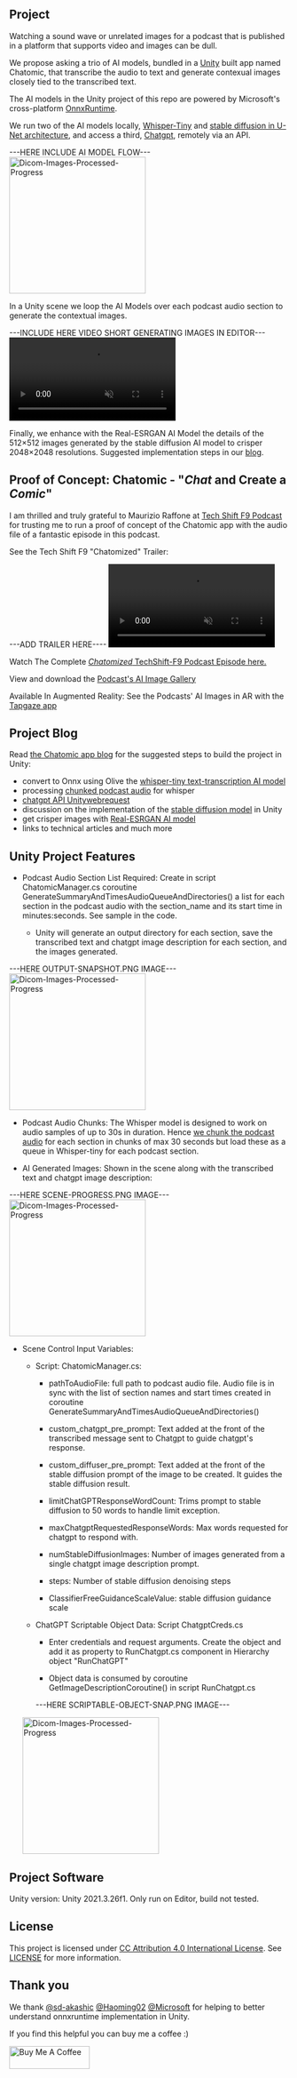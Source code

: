 ## Project
Watching a sound wave or unrelated images for a podcast that is published in a platform that supports video and images can be dull.

We propose asking a trio of AI models, bundled in a [Unity](https://unity.com/) built app named Chatomic, that transcribe the audio to text and generate contexual images closely tied to the transcribed text.

The AI models in the Unity project of this repo are powered by Microsoft's cross-platform [OnnxRuntime](https://onnxruntime.ai/).

We run two of the AI models locally, [Whisper-Tiny](https://huggingface.co/openai/whisper-tiny) and [stable diffusion in U-Net architecture](https://huggingface.co/CompVis/stable-diffusion-v1-4/tree/onnx), and access a third, [Chatgpt](https://learn.microsoft.com/en-us/azure/ai-services/openai/chatgpt-quickstart?tabs=command-line&pivots=programming-language-csharp), remotely via an API.

---HERE INCLUDE AI MODEL FLOW---
<img width="246" alt="Dicom-Images-Processed-Progress" src="https://user-images.githubusercontent.com/24430655/176902397-e3ed3745-2ba0-4c39-95e3-bd66d9aa6ad3.PNG">

In a Unity scene we loop the AI Models over each podcast audio section to generate the contextual images.

---INCLUDE HERE VIDEO SHORT GENERATING IMAGES IN EDITOR---
<video src="https://user-images.githubusercontent.com/24430655/176890215-a7bb0a66-8046-4785-87d0-34494c17385b.mp4" controls="controls" muted="muted" playsinline="playsinline">
      </video>

Finally, we enhance with the Real-ESRGAN AI Model the details of the 512×512 images generated by the stable diffusion AI model to crisper 2048×2048 resolutions. Suggested implementation steps in our [blog](https://tapgaze.com/blog/podcast-to-image-slider/#real-esrgan).

## Proof of Concept: Chatomic - "<i>Chat</i> and Create a <i>Comic</i>"
I am thrilled and truly grateful to Maurizio Raffone at [Tech Shift F9 Podcast](https://linktr.ee/techshiftf9) for trusting me to run a proof of concept of the Chatomic app with the audio file of a fantastic episode in this podcast.

See the Tech Shift F9 "Chatomized" Trailer:

  ---ADD TRAILER HERE----
  <video src="https://user-images.githubusercontent.com/24430655/176890215-a7bb0a66-8046-4785-87d0-34494c17385b.mp4" controls="controls" muted="muted" playsinline="playsinline">
      </video>

Watch The Complete [<i>Chatomized</i> TechShift-F9 Podcast Episode here.](https://youtu.be/pWK4vFLD6_E)

View and download the [Podcast's AI Image Gallery](https://tapgaze.com/blog/techshift-f9-chatomic-images/#podcast-gallery)

Available In Augmented Reality: See the Podcasts' AI Images in AR with the [Tapgaze app](https://apps.apple.com/gb/app/tapgaze/id1534427791)

## Project Blog
Read [the Chatomic app blog](https://tapgaze.com/blog/podcast-to-image-slider/) for the suggested steps to build the project in Unity:
  + convert to Onnx using Olive the [whisper-tiny text-transcription AI model](https://tapgaze.com/blog/podcast-to-image-slider/#whisper-olive)
  + processing [chunked podcast audio](https://tapgaze.com/blog/podcast-to-image-slider/#whisper-chunks) for whisper
  + [chatgpt API Unitywebrequest](https://tapgaze.com/blog/podcast-to-image-slider/#chatgpt)
  + discussion on the implementation of the [stable diffusion model](https://tapgaze.com/blog/podcast-to-image-slider/#stable-diffusion) in Unity
  + get crisper images with [Real-ESRGAN AI model](https://tapgaze.com/blog/podcast-to-image-slider/#real-esrgan)
  + links to technical articles and much more

## Unity Project Features

* Podcast Audio Section List Required: Create in script ChatomicManager.cs coroutine GenerateSummaryAndTimesAudioQueueAndDirectories() a list for each section in the podcast audio with the section_name and its start time in minutes:seconds. See sample in the code.

  + Unity will generate an output directory for each section, save the transcribed text and chatgpt image description for each section, and the images generated.

---HERE OUTPUT-SNAPSHOT.PNG IMAGE---
  <img width="246" alt="Dicom-Images-Processed-Progress" src="https://user-images.githubusercontent.com/24430655/176902397-e3ed3745-2ba0-4c39-95e3-bd66d9aa6ad3.PNG">

* Podcast Audio Chunks: The Whisper model is designed to work on audio samples of up to 30s in duration. Hence [we chunk the podcast audio](https://tapgaze.com/blog/podcast-to-image-slider/#whisper-chunks) for each section in chunks of max 30 seconds but load these as a queue in Whisper-tiny for each podcast section.

* AI Generated Images: Shown in the scene along with the transcribed text and chatgpt image description:

---HERE SCENE-PROGRESS.PNG IMAGE---
  <img width="246" alt="Dicom-Images-Processed-Progress" src="https://user-images.githubusercontent.com/24430655/176902397-e3ed3745-2ba0-4c39-95e3-bd66d9aa6ad3.PNG">

* Scene Control Input Variables:
  * Script: ChatomicManager.cs:

    + pathToAudioFile: full path to podcast audio file. Audio file is in sync with the list of section names and start times created in coroutine GenerateSummaryAndTimesAudioQueueAndDirectories()

    + custom_chatgpt_pre_prompt: Text added at the front of the transcribed message sent to Chatgpt to guide chatgpt's response.

    + custom_diffuser_pre_prompt: Text added at the front of the stable diffusion prompt of the image to be created. It guides the stable diffusion result.

    + limitChatGPTResponseWordCount: Trims prompt to stable diffusion to 50 words to handle limit exception.

    + maxChatgptRequestedResponseWords: Max words requested for chatgpt to respond with.

    + numStableDiffusionImages: Number of images generated from a single chatgpt image description prompt.

    + steps: Number of stable diffusion denoising steps

    + ClassifierFreeGuidanceScaleValue: stable diffusion guidance scale

  * ChatGPT Scriptable Object Data: Script ChatgptCreds.cs

    + Enter credentials and request arguments. Create the object and add it as property to RunChatgpt.cs component in Hierarchy object "RunChatGPT"

    + Object data is consumed by coroutine GetImageDescriptionCoroutine() in script RunChatgpt.cs

    ---HERE SCRIPTABLE-OBJECT-SNAP.PNG IMAGE---
  <img width="246" alt="Dicom-Images-Processed-Progress" src="https://user-images.githubusercontent.com/24430655/176902397-e3ed3745-2ba0-4c39-95e3-bd66d9aa6ad3.PNG">
  
## Project Software
Unity version: Unity 2021.3.26f1. Only run on Editor, build not tested.

## License
This project is licensed under [CC Attribution 4.0 International License](http://creativecommons.org/licenses/by/4.0/). See [LICENSE]() for more information.

## Thank you
We thank [@sd-akashic](https://github.com/Maks-s/sd-akashic) [@Haoming02](https://github.com/Haoming02/stable-diffusion-for-unity) [@Microsoft](https://github.com/cassiebreviu/StableDiffusion) for helping to better understand onnxruntime implementation in Unity.

  
  If you find this helpful you can buy me a coffee :)

  <a href="https://www.buymeacoffee.com/sergiosolorzano" rel="nofollow">
            <img src="https://camo.githubusercontent.com/3ba8042b343d12b84b85d2e6563376af4150f9cd09e72428349c1656083c8b5a/68747470733a2f2f63646e2e6275796d6561636f666665652e636f6d2f627574746f6e732f64656661756c742d6f72616e67652e706e67" alt="Buy Me A Coffee" height="41" width="145" data-canonical-src="https://cdn.buymeacoffee.com/buttons/v2/default-yellow.png" style="max-width: 100%;">
            </a>
        
